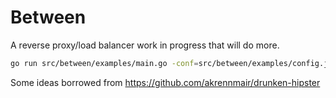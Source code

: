 # Between
A reverse proxy/load balancer work in progress that will do more.

```bash
go run src/between/examples/main.go -conf=src/between/examples/config.json
```

Some ideas borrowed from https://github.com/akrennmair/drunken-hipster

